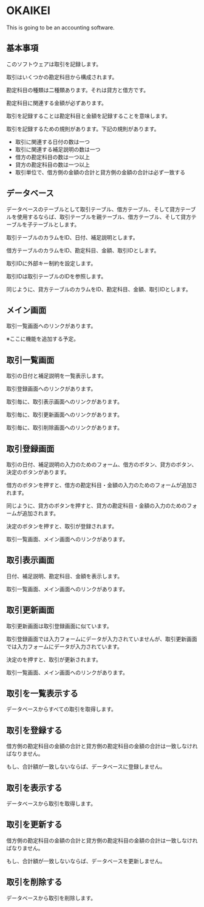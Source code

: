 # OKAIKEI

This is going to be an accounting software.

## 基本事項

このソフトウェアは取引を記録します。

取引はいくつかの勘定科目から構成されます。

勘定科目の種類は二種類あります。それは貸方と借方です。

勘定科目に関連する金額が必ずあります。

取引を記録することは勘定科目と金額を記録することを意味します。

取引を記録するための規則があります。下記の規則があります。

- 取引に関連する日付の数は一つ
- 取引に関連する補足説明の数は一つ
- 借方の勘定科目の数は一つ以上
- 貸方の勘定科目の数は一つ以上
- 取引単位で、借方側の金額の合計と貸方側の金額の合計は必ず一致する

## データベース

データベースのテーブルとして取引テーブル、借方テーブル、そして貸方テーブルを使用するならば、取引テーブルを親テーブル、借方テーブル、そして貸方テーブルを子テーブルとします。

取引テーブルのカラムをID、日付、補足説明とします。

借方テーブルのカラムをID、勘定科目、金額、取引IDとします。

取引IDに外部キー制約を設定します。

取引IDは取引テーブルのIDを参照します。

同じように、貸方テーブルのカラムをID、勘定科目、金額、取引IDとします。

## メイン画面

取引一覧画面へのリンクがあります。

※ここに機能を追加する予定。

## 取引一覧画面

取引の日付と補足説明を一覧表示します。

取引登録画面へのリンクがあります。

取引毎に、取引表示画面へのリンクがあります。

取引毎に、取引更新画面へのリンクがあります。

取引毎に、取引削除画面へのリンクがあります。

## 取引登録画面

取引の日付、補足説明の入力のためのフォーム、借方のボタン、貸方のボタン、決定のボタンがあります。

借方のボタンを押すと、借方の勘定科目・金額の入力のためのフォームが追加されます。

同じように、貸方のボタンを押すと、貸方の勘定科目・金額の入力のためのフォームが追加されます。

決定のボタンを押すと、取引が登録されます。

取引一覧画面、メイン画面へのリンクがあります。

## 取引表示画面

日付、補足説明、勘定科目、金額を表示します。

取引一覧画面、メイン画面へのリンクがあります。

## 取引更新画面

取引更新画面は取引登録画面に似ています。

取引登録画面では入力フォームにデータが入力されていませんが、取引更新画面では入力フォームにデータが入力されています。

決定のを押すと、取引が更新されます。

取引一覧画面、メイン画面へのリンクがあります。

## 取引を一覧表示する

データベースからすべての取引を取得します。

## 取引を登録する

借方側の勘定科目の金額の合計と貸方側の勘定科目の金額の合計は一致しなければなりません。

もし、合計額が一致しないならば、データベースに登録しません。

## 取引を表示する

データベースから取引を取得します。

## 取引を更新する

借方側の勘定科目の金額の合計と貸方側の勘定科目の金額の合計は一致しなければなりません。

もし、合計額が一致しないならば、データベースを更新しません。

## 取引を削除する

データベースから取引を削除します。
